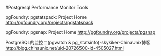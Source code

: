 #Postgresql Performance Monitor Tools   
  
pgFoundry: pgstatspack: Project Home
http://pgfoundry.org/projects/pgstatspack  

pgFoundry: pgsnap: Project Home
http://pgfoundry.org/projects/pgsnap  


PostgreSQL的监控二(pgwatch & pg_statsinfo)-skykiker-ChinaUnix博客
http://blog.chinaunix.net/uid-20726500-id-4505027.html  



